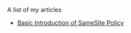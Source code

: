 A list of my articles

- [Basic Introduction of SameSite Policy](/blogs/Basic%20Introduction%20of%20SameSite%20Policy/index.md)
